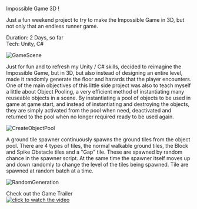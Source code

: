 Impossible Game 3D !

Just a fun weekend project to try to make the Impossible Game in 3D, but not only that an endless runner game.  
  
Duration: 2 Days, so far  
Tech: Unity, C#  
  
![GameScene](https://github.com/nice1stu/ImpossibleGame3D/assets/112468923/3325d0c7-f4ea-426f-afa3-cbef5976fcb0)

Just for fun and to refresh my Unity / C# skills, decided to reimagine the Impossible Game, but in 3D, but also instead of designing an entire level, made it randomly generate the floor and hazards that the player encounters. One of the main objectives of this little side project was also to teach myself a little about Object Pooling, a very efficient method of instantiating many reuseable objects in a scene. By instantiating a pool of objects to be used in game at game start, and instead of instantiating and destroying the objects, they are simply activated from the pool when need, deactivated and returned to the pool when no longer required ready to be used again.  

![CreateObjectPool](https://github.com/nice1stu/ImpossibleGame3D/assets/112468923/b4f8f97c-edc6-4ce5-afa0-ecf66ac3f698)

A ground tile spawner continuously spawns the ground tiles from the object pool. There are 4 types of tiles, the normal walkable ground tiles, the Block and Spike Obstacle tiles and a "Gap" tile. These are spawned by random chance in the spawner script. At the same time the spawner itself moves up and down randomly to change the level of the tiles being spawned. Tile are spawned at random batch at a time.  

![RandomGeneration](https://github.com/nice1stu/ImpossibleGame3D/assets/112468923/2869f532-cd98-4e49-a40e-7691ecc7daf4)

Check out the Game Trailer  
[![click to watch the video](https://img.youtube.com/vi/lCNW2TioChc/maxresdefault.jpg)](https://youtu.be/lCNW2TioChc)  
